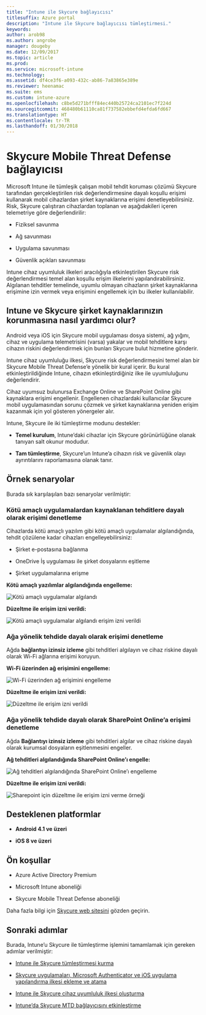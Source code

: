 ```yaml
---
title: "Intune ile Skycure bağlayıcısı"
titlesuffix: Azure portal
description: "Intune ile Skycure bağlayıcısı tümleştirmesi."
keywords: 
author: arob98
ms.author: angrobe
manager: dougeby
ms.date: 12/09/2017
ms.topic: article
ms.prod: 
ms.service: microsoft-intune
ms.technology: 
ms.assetid: df4ce3f6-a093-432c-ab86-7a83865e389e
ms.reviewer: heenamac
ms.suite: ems
ms.custom: intune-azure
ms.openlocfilehash: c8be5d271bfff84ec440b25724ca2101ec7f224d
ms.sourcegitcommit: 468480b61110ca81f737582ebbefd4efda6fd667
ms.translationtype: HT
ms.contentlocale: tr-TR
ms.lasthandoff: 01/30/2018
---
```

# <a name="skycure-mobile-threat-defense-connector"></a>Skycure Mobile Threat Defense bağlayıcısı

Microsoft Intune ile tümleşik çalışan mobil tehdit koruması çözümü Skycure tarafından gerçekleştirilen risk değerlendirmesine dayalı koşullu erişimi kullanarak mobil cihazlardan şirket kaynaklarına erişimi denetleyebilirsiniz. Risk, Skycure çalıştıran cihazlardan toplanan ve aşağıdakileri içeren telemetriye göre değerlendirilir:

-   Fiziksel savunma

-   Ağ savunması

-   Uygulama savunması

-   Güvenlik açıkları savunması

Intune cihaz uyumluluk ilkeleri aracılığıyla etkinleştirilen Skycure risk değerlendirmesi temel alan koşullu erişim ilkelerini yapılandırabilirsiniz. Algılanan tehditler temelinde, uyumlu olmayan cihazların şirket kaynaklarına erişimine izin vermek veya erişimini engellemek için bu ilkeler kullanılabilir.

## <a name="how-do-intune-and-skycure-help-protect-your-company-resources"></a>Intune ve Skycure şirket kaynaklarınızın korunmasına nasıl yardımcı olur?

Android veya iOS için Skycure mobil uygulaması dosya sistemi, ağ yığını, cihaz ve uygulama telemetrisini (varsa) yakalar ve mobil tehditlere karşı cihazın riskini değerlendirmek için bunları Skycure bulut hizmetine gönderir.

Intune cihaz uyumluluğu ilkesi, Skycure risk değerlendirmesini temel alan bir Skycure Mobile Threat Defense’e yönelik bir kural içerir. Bu kural etkinleştirildiğinde Intune, cihazın etkinleştirdiğiniz ilke ile uyumluluğunu değerlendirir.

Cihaz uyumsuz bulunursa Exchange Online ve SharePoint Online gibi kaynaklara erişimi engellenir. Engellenen cihazlardaki kullanıcılar Skycure mobil uygulamasından sorunu çözmek ve şirket kaynaklarına yeniden erişim kazanmak için yol gösteren yönergeler alır.

Intune, Skycure ile iki tümleştirme modunu destekler:

-   **Temel kurulum**, Intune’daki cihazlar için Skycure görünürlüğüne olanak tanıyan salt okunur modudur.

-   **Tam tümleştirme**, Skycure’un Intune’a cihazın risk ve güvenlik olayı ayrıntılarını raporlamasına olanak tanır.

## <a name="sample-scenarios"></a>Örnek senaryolar

Burada sık karşılaşılan bazı senaryolar verilmiştir:

### <a name="control-access-based-on-threats-from-malicious-apps"></a>Kötü amaçlı uygulamalardan kaynaklanan tehditlere dayalı olarak erişimi denetleme

Cihazlarda kötü amaçlı yazılım gibi kötü amaçlı uygulamalar algılandığında, tehdit çözülene kadar cihazları engelleyebilirsiniz:

-   Şirket e-postasına bağlanma

-   OneDrive İş uygulaması ile şirket dosyalarını eşitleme

-   Şirket uygulamalarına erişme

**Kötü amaçlı yazılımlar algılandığında engelleme:**

![Kötü amaçlı uygulamalar algılandı](./media/skycure-arch-1.png)

**Düzeltme ile erişim izni verildi:**

![Kötü amaçlı uygulamalar algılandı erişim izni verildi](./media/skycure-arch-2.png)

### <a name="control-access-based-on-threat-to-network"></a>Ağa yönelik tehdide dayalı olarak erişimi denetleme

Ağda **bağlantıyı izinsiz izleme** gibi tehditleri algılayın ve cihaz riskine dayalı olarak Wi-Fi ağlarına erişimi koruyun.

**Wi-Fi üzerinden ağ erişimini engelleme:**

![Wi-Fi üzerinden ağ erişimini engelleme](./media/skycure-arch-3.png)

**Düzeltme ile erişim izni verildi:**

![Düzeltme ile erişim izni verildi](./media/skycure-arch-4.png)

### <a name="control-access-to-sharepoint-online-based-on-threat-to-network"></a>Ağa yönelik tehdide dayalı olarak SharePoint Online’a erişimi denetleme

Ağda **Bağlantıyı izinsiz izleme** gibi tehditleri algılar ve cihaz riskine dayalı olarak kurumsal dosyaların eşitlenmesini engeller.

**Ağ tehditleri algılandığında SharePoint Online’ı engelle:**

![Ağ tehditleri algılandığında SharePoint Online’ı engelleme](./media/skycure-arch-5.png)

**Düzeltme ile erişim izni verildi:**

![Sharepoint için düzeltme ile erişim izni verme örneği](./media/skycure-arch-6.png)

## <a name="supported-platforms"></a>Desteklenen platformlar

-   **Android 4.1 ve üzeri**

-   **iOS 8 ve üzeri**

## <a name="pre-requisites"></a>Ön koşullar

-   Azure Active Directory Premium

-   Microsoft Intune aboneliği

-   Skycure Mobile Threat Defense aboneliği

Daha fazla bilgi için [Skycure web sitesini](https://www.skycure.com/skycure-microsoft-integration/) gözden geçirin.

## <a name="next-steps"></a>Sonraki adımlar

Burada, Intune’u Skycure ile tümleştirme işlemini tamamlamak için gereken adımlar verilmiştir:

- [Intune ile Skycure tümleştirmesi kurma](skycure-mtd-connector-integration.md)

- [Skycure uygulamaları, Microsoft Authenticator ve iOS uygulama yapılandırma ilkesi ekleme ve atama](mtd-apps-ios-app-configuration-policy-add-assign.md)

- [Intune ile Skycure cihaz uyumluluk ilkesi oluşturma](mtd-device-compliance-policy-create.md)

- [Intune’da Skycure MTD bağlayıcısını etkinleştirme](mtd-connector-enable.md)

